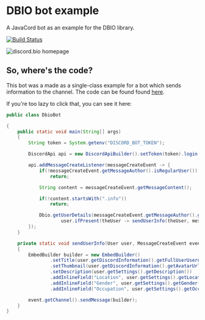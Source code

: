 # DBIO bot example
A JavaCord bot as an example for the DBIO library.

[![Build Status](https://travis-ci.com/zastrixarundell/dbio-bot.svg?branch=master)](https://travis-ci.com/zastrixarundell/dbio)

![discord.bio homepage](https://raw.githubusercontent.com/zastrixarundell/dbio/master/assets/home.png)

## So, where's the code?
This bot was a made as a single-class example for a bot which sends information to the channel. The code can be found found [here](https://github.com/zastrixarundell/dbio-bot/blob/master/src/main/java/bio/discord/dbiobot/DbioBot.java).

If you're too lazy to click that, you can see it here:
```java
public class DbioBot

{
    public static void main(String[] args)
    {
        String token = System.getenv("DISCORD_BOT_TOKEN");

        DiscordApi api = new DiscordApiBuilder().setToken(token).login().join();

        api.addMessageCreateListener(messageCreateEvent -> {
            if(!messageCreateEvent.getMessageAuthor().isRegularUser())
                return;

            String content = messageCreateEvent.getMessageContent();

            if(!content.startsWith(".info"))
                return;

            Dbio.getUserDetails(messageCreateEvent.getMessageAuthor().getIdAsString()).thenAcceptAsync(user ->
                    user.ifPresent(theUser -> sendUserInfo(theUser, messageCreateEvent)));
        });
    }

    private static void sendUserInfo(User user, MessageCreateEvent event)
    {
        EmbedBuilder builder = new EmbedBuilder()
                .setTitle(user.getDiscordInformation().getFullUserUsername())
                .setThumbnail(user.getDiscordInformation().getAvatarUrl("png"))
                .setDescription(user.getSettings().getDescription())
                .addInlineField("Location", user.getSettings().getLocation())
                .addInlineField("Gender", user.getSettings().getGender().name())
                .addInlineField("Occupation", user.getSettings().getOccupation());

        event.getChannel().sendMessage(builder);
    }
}
```
